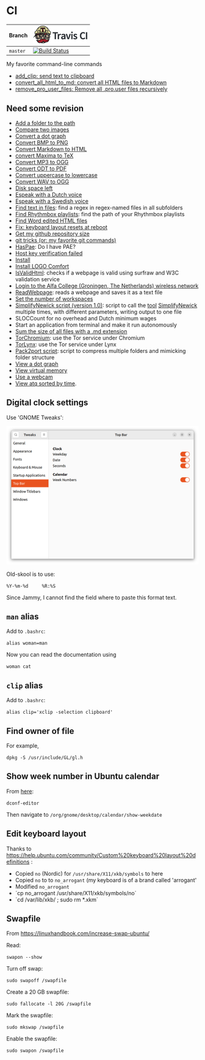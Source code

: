 # Cl

Branch  |[![Travis CI logo](pics/TravisCI.png)](https://travis-ci.com)
--------|------------------------------------------------------------------------------------------------------------------------
`master`|[![Build Status](https://travis-ci.com/richelbilderbeek/cl.svg?branch=master)](https://travis-ci.com/richelbilderbeek/cl)

My favorite command-line commands

 * [add_clip: send text to clipboard](add_clip.md)
 * [convert_all_html_to_md: convert all HTML files to Markdown](convert_all_html_to_md.md)
 * [remove_pro_user_files: Remove all .pro.user files recursively](remove_pro_user_files.md)

## Need some revision

 * [Add a folder to the path](ClAddFolderToPath.md)
 * [Compare two images](ClCompareImages.md)
 * [Convert a dot graph](ClConvertDotGraph.md)
 * [Convert BMP to PNG](ClBmpToPng.md)
 * [Convert Markdown to HTML](ClConvertMdToHtml.md)
 * [convert Maxima to TeX](ClMaximaToTex.md)
 * [Convert MP3 to OGG](ClMp3ToOgg.md)
 * [Convert ODT to PDF](ClOdtToPdf.md)
 * [Convert uppercase to lowercase](ClConvertUppercaseToLowercase.md)
 * [Convert WAV to OGG](ClWavToOgg.md)
 * [Disk space left](ClDiskSpaceLeft.md)
 * [Espeak with a Dutch voice](ClEspeakDutch.md)
 * [Espeak with a Swedish voice](ClEspeakSwedish.md)
 * [Find text in files](ClFindTextInFiles.md): find a regex in regex-named files in all subfolders
 * [Find Rhythmbox playlists](ClFindRhythmboxPlaylists.md): find the path of your Rhythmbox playlists
 * [Find Word edited HTML files](ClFindWordEditedHtml.md)
 * [Fix: keyboard layout resets at reboot](ClFixKeyboardLayoutResetsAtReboot.md)
 * [Get my github repository size](ClGetGitHubRepositorySize.md)
 * [git tricks (or: my favorite git commands)](ClGitTricks.md)
 * [HasPae](ClHasPae.md): Do I have PAE?
 * [Host key verification failed](ClHostKeyVerificationFailed.md)
 * [Install](ClInstall.md)
 * [Install LOGO Comfort](ClInstallLogoSoftComfort.md)
 * [IsValidHtml](ClIsValidHtml.md): checks if a webpage is valid using surfraw and W3C validation service
 * [Login to the Alfa College (Groningen, The Netherlands) wireless network](ClLoginAlfaCollege.md)
 * [ReadWebpage](ClReadWebpage.md): reads a webpage and saves it as a text file
 * [Set the number of workspaces](ClSetNumberOfWorkspaces.md)
 * [SimplifyNewick script (version 1.0)](ToolSimplifyNewickScript_1_0.md): script to call the [tool](Tools.md) [SimplifyNewick](ToolSimplifyNewick.md) multiple times, with different parameters, writing output to one file
 * SLOCCount for no overhead and Dutch minimum wages 
 * Start an application from terminal and make it run autonomously 
 * [Sum the size of all files with a .md extension](ClSumSizeHtml.md)
 * [TorChromium](ClTorChromium.md): use the Tor service under Chromium
 * [TorLynx](ClTorLynx.md): use the Tor service under Lynx
 * [Pack2port script](ClPack2port.md): script to compress multiple folders and mimicking folder structure
 * [View a dot graph](ClViewDotGraph.md)
 * [View virtual memory](ClViewVirtualMemory.md)
 * [Use a webcam](ClWebcam.md)
 * [View atq sorted by time](view_schedule.md).

## Digital clock settings

Use 'GNOME Tweaks':

![](set_time.png)

Old-skool is to use:

```
%Y-%m-%d     %R:%S
```

Since Jammy, I cannot find the field where to paste this format text.


## `man` alias

Add to `.bashrc`:

```
alias woman=man
```

Now you can read the documentation using

```
woman cat
```

## `clip` alias

Add to `.bashrc`:

```
alias clip='xclip -selection clipboard'
```

## Find owner of file

For example,

```
dpkg -S /usr/include/GL/gl.h
```

## Show week number in Ubuntu calendar

From [here](https://askubuntu.com/a/1093293):

```
dconf-editor
```

Then navigate to `/org/gnome/desktop/calendar/show-weekdate`


## Edit keyboard layout

Thanks to https://help.ubuntu.com/community/Custom%20keyboard%20layout%20definitions :

 * Copied `no` (Nordic) for `/usr/share/X11/xkb/symbols` to here
 * Copied `no` to to `no_arrogant` (my keyboard is of a brand called 'arrogant'
 * Modified `no_arrogant`
 * ´cp no_arrogant /usr/share/X11/xkb/symbols/no´
 * ´cd /var/lib/xkb/ ; sudo rm *.xkm´

## Swapfile

From https://linuxhandbook.com/increase-swap-ubuntu/

Read:

```
swapon --show
```

Turn off swap:

```
sudo swapoff /swapfile
```

Create a 20 GB swapfile:

```
sudo fallocate -l 20G /swapfile
```

Mark the swapfile:

```
sudo mkswap /swapfile
```

Enable the swapfile:

```
sudo swapon /swapfile
```


